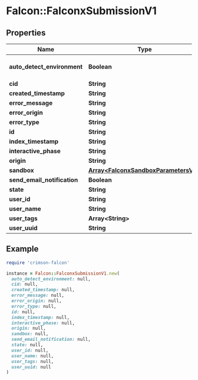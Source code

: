 # Falcon::FalconxSubmissionV1

## Properties

| Name | Type | Description | Notes |
| ---- | ---- | ----------- | ----- |
| **auto_detect_environment** | **Boolean** |  | [optional][default to false] |
| **cid** | **String** |  | [optional] |
| **created_timestamp** | **String** |  | [optional] |
| **error_message** | **String** |  | [optional] |
| **error_origin** | **String** |  | [optional] |
| **error_type** | **String** |  | [optional] |
| **id** | **String** |  | [optional] |
| **index_timestamp** | **String** |  | [optional] |
| **interactive_phase** | **String** |  | [optional] |
| **origin** | **String** |  | [optional] |
| **sandbox** | [**Array&lt;FalconxSandboxParametersV1&gt;**](FalconxSandboxParametersV1.md) |  | [optional] |
| **send_email_notification** | **Boolean** |  | [optional] |
| **state** | **String** |  | [optional] |
| **user_id** | **String** |  | [optional] |
| **user_name** | **String** |  | [optional] |
| **user_tags** | **Array&lt;String&gt;** |  | [optional] |
| **user_uuid** | **String** |  | [optional] |

## Example

```ruby
require 'crimson-falcon'

instance = Falcon::FalconxSubmissionV1.new(
  auto_detect_environment: null,
  cid: null,
  created_timestamp: null,
  error_message: null,
  error_origin: null,
  error_type: null,
  id: null,
  index_timestamp: null,
  interactive_phase: null,
  origin: null,
  sandbox: null,
  send_email_notification: null,
  state: null,
  user_id: null,
  user_name: null,
  user_tags: null,
  user_uuid: null
)
```

